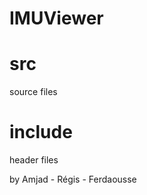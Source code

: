 IMUViewer
=========

src
===
source files

include
=======
header files

by 
Amjad - Régis - Ferdaousse
